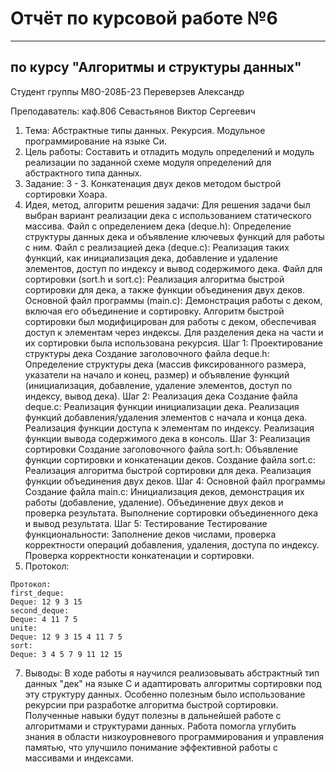 # Отчёт по курсовой работе №6

---

## по курсу "Алгоритмы и структуры данных"


Студент группы М8О-208Б-23 Переверзев Александр

Преподаватель: каф.806 Севастьянов Виктор Сергеевич
1. Тема: Абстрактные типы данных. Рекурсия. Модульное программирование на языке Си.
2. Цель работы: Cоставить и отладить модуль определений и модуль реализации по заданной схеме модуля определений для абстрактного типа данных.
3. Задание: 3 - 3. Конкатенация двух деков методом быстрой сортировки Хоара.
4. Идея, метод, алгоритм решения задачи:
Для решения задачи был выбран вариант реализации дека с использованием статического массива.
Файл с определением дека (deque.h): Определение структуры данных дека и объявление ключевых функций для работы с ним.
Файл с реализацией дека (deque.c): Реализация таких функций, как инициализация дека, добавление и удаление элементов, доступ по индексу и вывод содержимого дека.
Файл для сортировки (sort.h и sort.c): Реализация алгоритма быстрой сортировки для дека, а также функции объединения двух деков.
Основной файл программы (main.c): Демонстрация работы с деком, включая его объединение и сортировку.
Алгоритм быстрой сортировки был модифицирован для работы с деком, обеспечивая доступ к элементам через индексы. Для разделения дека на части и их сортировки была использована рекурсия.
Шаг 1: Проектирование структуры дека
Создание заголовочного файла deque.h: Определение структуры дека (массив фиксированного размера, указатели на начало и конец, размер) и объявление функций (инициализация, добавление, удаление элементов, доступ по индексу, вывод дека).
Шаг 2: Реализация дека
Создание файла deque.c:
Реализация функции инициализации дека.
Реализация функций добавления/удаления элементов с начала и конца дека.
Реализация функции доступа к элементам по индексу.
Реализация функции вывода содержимого дека в консоль.
Шаг 3: Реализация сортировки
Создание заголовочного файла sort.h: Объявление функции сортировки и конкатенации деков.
Создание файла sort.c:
Реализация алгоритма быстрой сортировки для дека.
Реализация функции объединения двух деков.
Шаг 4: Основной файл программы
Создание файла main.c:
Инициализация деков, демонстрация их работы (добавление, удаление).
Объединение двух деков и проверка результата.
Выполнение сортировки объединенного дека и вывод результата.
Шаг 5: Тестирование
Тестирование функциональности:
Заполнение деков числами, проверка корректности операций добавления, удаления, доступа по индексу.
Проверка корректности конкатенации и сортировки.
6. Протокол:
```
Протокол:
first_deque:
Deque: 12 9 3 15
second_deque:
Deque: 4 11 7 5
unite:
Deque: 12 9 3 15 4 11 7 5
sort:
Deque: 3 4 5 7 9 11 12 15
```
7. Выводы: В ходе работы я научился реализовывать абстрактный тип данных "дек" на языке C и адаптировать алгоритмы сортировки под эту структуру данных. Особенно полезным было использование рекурсии при разработке алгоритма быстрой сортировки. Полученные навыки будут полезны в дальнейшей работе с алгоритмами и структурами данных. Работа помогла углубить знания в области низкоуровневого программирования и управления памятью, что улучшило понимание эффективной работы с массивами и индексами. 

